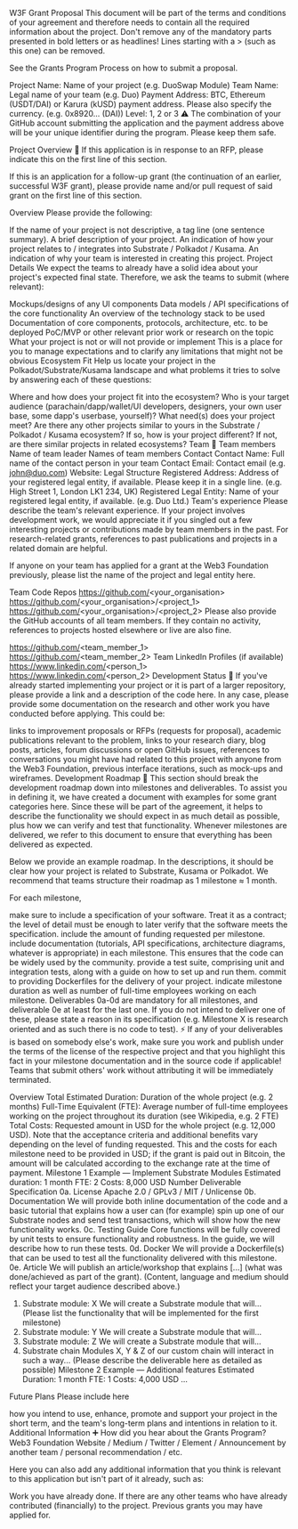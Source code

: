 W3F Grant Proposal
This document will be part of the terms and conditions of your agreement and therefore needs to contain all the required information about the project. Don't remove any of the mandatory parts presented in bold letters or as headlines! Lines starting with a > (such as this one) can be removed.

See the Grants Program Process on how to submit a proposal.

Project Name: Name of your project (e.g. DuoSwap Module)
Team Name: Legal name of your team (e.g. Duo)
Payment Address: BTC, Ethereum (USDT/DAI) or Karura (kUSD) payment address. Please also specify the currency. (e.g. 0x8920... (DAI))
Level: 1, 2 or 3
⚠️ The combination of your GitHub account submitting the application and the payment address above will be your unique identifier during the program. Please keep them safe.

Project Overview 📄
If this application is in response to an RFP, please indicate this on the first line of this section.

If this is an application for a follow-up grant (the continuation of an earlier, successful W3F grant), please provide name and/or pull request of said grant on the first line of this section.

Overview
Please provide the following:

If the name of your project is not descriptive, a tag line (one sentence summary).
A brief description of your project.
An indication of how your project relates to / integrates into Substrate / Polkadot / Kusama.
An indication of why your team is interested in creating this project.
Project Details
We expect the teams to already have a solid idea about your project's expected final state. Therefore, we ask the teams to submit (where relevant):

Mockups/designs of any UI components
Data models / API specifications of the core functionality
An overview of the technology stack to be used
Documentation of core components, protocols, architecture, etc. to be deployed
PoC/MVP or other relevant prior work or research on the topic
What your project is not or will not provide or implement
This is a place for you to manage expectations and to clarify any limitations that might not be obvious
Ecosystem Fit
Help us locate your project in the Polkadot/Substrate/Kusama landscape and what problems it tries to solve by answering each of these questions:

Where and how does your project fit into the ecosystem?
Who is your target audience (parachain/dapp/wallet/UI developers, designers, your own user base, some dapp's userbase, yourself)?
What need(s) does your project meet?
Are there any other projects similar to yours in the Substrate / Polkadot / Kusama ecosystem?
If so, how is your project different?
If not, are there similar projects in related ecosystems?
Team 👥
Team members
Name of team leader
Names of team members
Contact
Contact Name: Full name of the contact person in your team
Contact Email: Contact email (e.g. john@duo.com)
Website:
Legal Structure
Registered Address: Address of your registered legal entity, if available. Please keep it in a single line. (e.g. High Street 1, London LK1 234, UK)
Registered Legal Entity: Name of your registered legal entity, if available. (e.g. Duo Ltd.)
Team's experience
Please describe the team's relevant experience. If your project involves development work, we would appreciate it if you singled out a few interesting projects or contributions made by team members in the past. For research-related grants, references to past publications and projects in a related domain are helpful.

If anyone on your team has applied for a grant at the Web3 Foundation previously, please list the name of the project and legal entity here.

Team Code Repos
https://github.com/<your_organisation>
https://github.com/<your_organisation>/<project_1>
https://github.com/<your_organisation>/<project_2>
Please also provide the GitHub accounts of all team members. If they contain no activity, references to projects hosted elsewhere or live are also fine.

https://github.com/<team_member_1>
https://github.com/<team_member_2>
Team LinkedIn Profiles (if available)
https://www.linkedin.com/<person_1>
https://www.linkedin.com/<person_2>
Development Status 📖
If you've already started implementing your project or it is part of a larger repository, please provide a link and a description of the code here. In any case, please provide some documentation on the research and other work you have conducted before applying. This could be:

links to improvement proposals or RFPs (requests for proposal),
academic publications relevant to the problem,
links to your research diary, blog posts, articles, forum discussions or open GitHub issues,
references to conversations you might have had related to this project with anyone from the Web3 Foundation,
previous interface iterations, such as mock-ups and wireframes.
Development Roadmap 🔩
This section should break the development roadmap down into milestones and deliverables. To assist you in defining it, we have created a document with examples for some grant categories here. Since these will be part of the agreement, it helps to describe the functionality we should expect in as much detail as possible, plus how we can verify and test that functionality. Whenever milestones are delivered, we refer to this document to ensure that everything has been delivered as expected.

Below we provide an example roadmap. In the descriptions, it should be clear how your project is related to Substrate, Kusama or Polkadot. We recommend that teams structure their roadmap as 1 milestone ≈ 1 month.

For each milestone,

make sure to include a specification of your software. Treat it as a contract; the level of detail must be enough to later verify that the software meets the specification.
include the amount of funding requested per milestone.
include documentation (tutorials, API specifications, architecture diagrams, whatever is appropriate) in each milestone. This ensures that the code can be widely used by the community.
provide a test suite, comprising unit and integration tests, along with a guide on how to set up and run them.
commit to providing Dockerfiles for the delivery of your project.
indicate milestone duration as well as number of full-time employees working on each milestone.
Deliverables 0a-0d are mandatory for all milestones, and deliverable 0e at least for the last one. If you do not intend to deliver one of these, please state a reason in its specification (e.g. Milestone X is research oriented and as such there is no code to test).
⚡ If any of your deliverables is based on somebody else's work, make sure you work and publish under the terms of the license of the respective project and that you highlight this fact in your milestone documentation and in the source code if applicable! Teams that submit others' work without attributing it will be immediately terminated.

Overview
Total Estimated Duration: Duration of the whole project (e.g. 2 months)
Full-Time Equivalent (FTE): Average number of full-time employees working on the project throughout its duration (see Wikipedia, e.g. 2 FTE)
Total Costs: Requested amount in USD for the whole project (e.g. 12,000 USD). Note that the acceptance criteria and additional benefits vary depending on the level of funding requested. This and the costs for each milestone need to be provided in USD; if the grant is paid out in Bitcoin, the amount will be calculated according to the exchange rate at the time of payment.
Milestone 1 Example — Implement Substrate Modules
Estimated duration: 1 month
FTE: 2
Costs: 8,000 USD
Number	Deliverable	Specification
0a.	License	Apache 2.0 / GPLv3 / MIT / Unlicense
0b.	Documentation	We will provide both inline documentation of the code and a basic tutorial that explains how a user can (for example) spin up one of our Substrate nodes and send test transactions, which will show how the new functionality works.
0c.	Testing Guide	Core functions will be fully covered by unit tests to ensure functionality and robustness. In the guide, we will describe how to run these tests.
0d.	Docker	We will provide a Dockerfile(s) that can be used to test all the functionality delivered with this milestone.
0e.	Article	We will publish an article/workshop that explains [...] (what was done/achieved as part of the grant). (Content, language and medium should reflect your target audience described above.)
1.	Substrate module: X	We will create a Substrate module that will... (Please list the functionality that will be implemented for the first milestone)
2.	Substrate module: Y	We will create a Substrate module that will...
3.	Substrate module: Z	We will create a Substrate module that will...
4.	Substrate chain	Modules X, Y & Z of our custom chain will interact in such a way... (Please describe the deliverable here as detailed as possible)
Milestone 2 Example — Additional features
Estimated Duration: 1 month
FTE: 1
Costs: 4,000 USD
...

Future Plans
Please include here

how you intend to use, enhance, promote and support your project in the short term, and
the team's long-term plans and intentions in relation to it.
Additional Information ➕
How did you hear about the Grants Program? Web3 Foundation Website / Medium / Twitter / Element / Announcement by another team / personal recommendation / etc.

Here you can also add any additional information that you think is relevant to this application but isn't part of it already, such as:

Work you have already done.
If there are any other teams who have already contributed (financially) to the project.
Previous grants you may have applied for.

